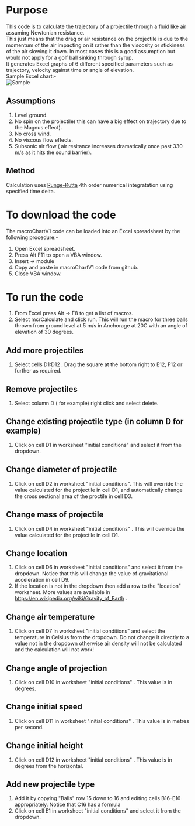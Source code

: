 # Purpose
This code is to calculate the trajectory of a projectile through a fluid like air assuming Newtonian resistance.  
This just means that the drag or air resistance on the projectile is due to the momentum of the air impacting on it rather than the viscosity or stickiness of the air slowing it down. In most cases this is a good assumption but would not apply for a golf ball sinking through syrup.  
It generates Excel graphs of 6 different specified parameters such as trajectory, velocity against time or angle of elevation.  
Sample Excel chart:-  
![Sample](https://user-images.githubusercontent.com/107402485/173411195-b0fc2301-5ba9-4c0d-ae15-452db96618b3.PNG)

## Assumptions
1. Level ground.
2. No spin on the projectile( this can have a big effect on trajectory due to the Magnus effect).
3. No cross wind.
4. No viscous flow effects.
5. Subsonic air flow ( air resitance increases dramatically once past 330 m/s as it hits the sound barrier).

## Method
Calculation uses [Runge-Kutta](https://en.wikipedia.org/wiki/Runge%E2%80%93Kutta_methods) 4th order numerical integratation using specified time delta.

# To download the code
The macroChartV1 code can be loaded into an Excel spreadsheet by the following procedure:-

1. Open Excel spreadsheet.
2. Press Alt F11 to open a VBA window.
3. Insert -> module
4. Copy and paste in macroChartV1 code from github.
5. Close VBA window.

# To run the code
1. From Excel press Alt -> F8 to get a list of macros. 
2. Select mcrCalculate and click run. This will run the macro for three balls thrown from ground level at 5 m/s in Anchorage at 20C with an angle of elevation of 30 degrees.

## Add more projectiles 
1. Select cells  D1:D12 . Drag the square at the bottom right to E12, F12 or further as required. 

## Remove projectiles
1. Select column D ( for example) right click and select delete.

## Change existing projectile type (in column D for example)
1. Click on cell D1 in worksheet "initial conditions" and select it from the dropdown.

## Change diameter of projectile 
1. Click on cell D2 in worksheet "initial conditions". This will override the value calculated for the projectile in cell D1, and automatically change the cross sectional area of the proctile in cell D3. 

## Change mass of projectile 
1. Click on cell D4 in worksheet "initial conditions" . This will override the value calculated for the projectile in cell D1.

## Change location
1. Click on cell D6 in worksheet "initial conditions" and select it from the dropdown. 
Notice that this will change the value of gravitational acceleration in cell D9.  
2. If the location is not in the dropdown then add a row to the "location" worksheet. More values are available in https://en.wikipedia.org/wiki/Gravity_of_Earth .

## Change air temperature
1. Click on cell D7 in worksheet "initial conditions" and select the temperature in Celsius from the dropdown. Do not change it directly to a value not in the dropdown otherwise air density will not be calculated and the calculation will not work!

## Change angle of projection
1. Click on cell D10 in worksheet "initial conditions" . This value is in degrees.

## Change initial speed
1. Click on cell D11 in worksheet "initial conditions" . This value is in metres per second.

## Change initial height
1. Click on cell D12 in worksheet "initial conditions" . This value is in degrees from the horizontal.

## Add new projectile type
1. Add it by copying "Balls" row 15 down to 16 and editing cells B16-E16 appropriately. Notice that C16 has a formula
2. Click on cell E1 in worksheet "initial conditions" and select it from the dropdown.
